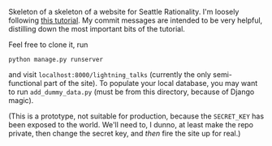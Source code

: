 Skeleton of a skeleton of a website for Seattle Rationality. I'm loosely following [this tutorial][tutorial]. My commit messages are intended to be very helpful, distilling down the most important bits of the tutorial.

Feel free to clone it, run

    python manage.py runserver

and visit `localhost:8000/lightning_talks` (currently the only semi-functional part of the site). To populate your local database, you may want to run `add_dummy_data.py` (must be from this directory, because of Django magic).

(This is a prototype, not suitable for production, because the `SECRET_KEY` has been exposed to the world. We'll need to, I dunno, at least make the repo private, then change the secret key, and *then* fire the site up for real.)


[tutorial]: https://docs.djangoproject.com/en/1.9/intro/tutorial01

